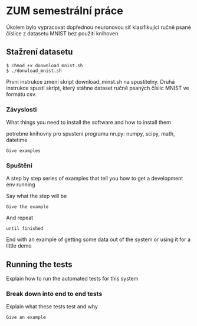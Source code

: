 # ZUM semestrální práce

Úkolem bylo vypracovat dopřednou neuronovou síť klasifikující ručně psané číslice z datasetu MNIST bez použití knihoven  

## Stažrení datasetu

```
$ chmod +x donwnload_mnist.sh
$ ./donwload_mnist.sh
```
Prvni instrukce zmení skript download_minst.sh na spustitelny.
Druhá instrukce spustí skript, který stáhne dataset ručně psaných číslic MNIST ve formátu csv.

### Závyslosti

What things you need to install the software and how to install them

potrebne knihovny pro spusteni programu nn.py: numpy, scipy, math, datetime




```
Give examples
```

### Spuštění

A step by step series of examples that tell you how to get a development env running

Say what the step will be

```
Give the example
```

And repeat

```
until finished
```

End with an example of getting some data out of the system or using it for a little demo

## Running the tests

Explain how to run the automated tests for this system

### Break down into end to end tests

Explain what these tests test and why

```
Give an example
```

